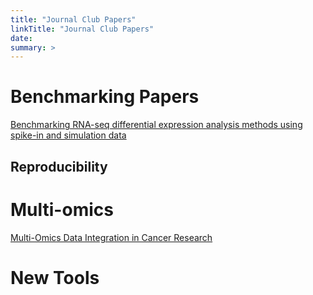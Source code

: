 ```yaml
---
title: "Journal Club Papers"
linkTitle: "Journal Club Papers"
date: 
summary: >
---
```


# Benchmarking Papers 
[Benchmarking RNA-seq differential expression analysis methods using spike-in and simulation data](https://pmc.ncbi.nlm.nih.gov/articles/PMC7192453/) 

## Reproducibility

# Multi-omics
[Multi-Omics Data Integration in Cancer Research](https://www.nature.com/research-intelligence/nri-topic-summaries/multi-omics-data-integration-in-cancer-research-micro-62206)

# New Tools


